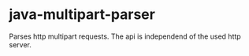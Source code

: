 # java-multipart-parser
Parses http multipart requests.
The api is independend of the
used http server.
